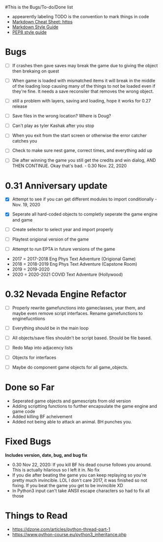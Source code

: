 #This is the Bugs/To-do/Done list
* appearently labeling TODO is the convention to mark things in code
* [Markdown Cheat Sheet: https](//github.com/adam-p/markdown-here/wiki/Markdown-Cheatsheet)
* [Markdown Style Guide](https://guides.github.com/features/mastering-markdown/)
* [PEP8 style guide](https://www.python.org/dev/peps/pep-0008/)
# **Bugs**
- [ ] If crashes then gave saves may break the game due to giving the object then brekaing on quest
- [ ] When game is loaded with mismatched items it will break in the middle of the loading loop causing many of the
    things to not be loaded even if they're fine. It needs a save reconsiler that removes the wrong object.
- [ ] still a problem with layers, saving and loading, hope it works for 0.27 release
- [ ] Save files in the wrong location? Where is Doug?
- [ ] Can't play as tyler Kashak after you stop
- [ ] When you exit from the start screen or otherwise the error catcher catches you
- [ ] Check to make sure nest game, correct times, and everything add up
- [ ] Die after winning the game you still get the credits and win dialog, AND THEN CONTINUE. Okay that's bad. - 0.30 Nov. 22, 2020



        

# 0.31 Anniversary update
- [x] Attempt to see if you can get different modules to import conditionally - Nov. 19, 2020
- [x] Seperate all hard-coded objects to completly seperate the game engine and game
- [ ] Create selector to select year and import properly
- [ ] Playtest origional version of the game

- [ ] Attempt to run EPTA in future versions of the game

- 2017 = 2017-2018 Eng Phys Text Adventure (Origional Game)
- 2018 = 2018-2019 Eng Phys Text Adventure (Capstone Room)
- 2019 = 2019-2020
- 2020 = 2020-2021 COVID Text Adventure  (Hollywood)

# 0.32 Nevada Engine Refactor
- [ ] Properly rewrite gamefunctions into gameclasses, year them, and maybe even remove script interfaces. 
        Rename gamefunctions to enginefucntions
- [ ] Everything should be in the main loop
- [ ] All objects/save files shouldn't be script based. Should be file based.
- [ ] Redo Map into adjacency lists
- [ ] Objects for interfaces
- [ ] Maybe do component game objects for all game_objects.




# Done so Far
- Seperated game objects and gamescripts from old version
- Adding scriptting functions to further encapsulate the game engine and game code
- Added killing BF acheivement
- Added not being able to attack an animal. BH punches you.

# **Fixed Bugs**
**Includes version, date, bug, and bug fix**
- 0.30 Nov 22, 2020: If you kill BF his dead course follows you around. This is actually hilarious so I left it in. No fix
- If you die after beating the game you can keep replaying so you're pretty much invincible. 
LOL I don't care 2017, it was finished so not fixing. If you beat the game you get to be invincible XD
- In Python3 input can't take ANSII escape characters so had to fix all those

# Things to Read
* https://dzone.com/articles/python-thread-part-1
* https://www.python-course.eu/python3_inheritance.php

